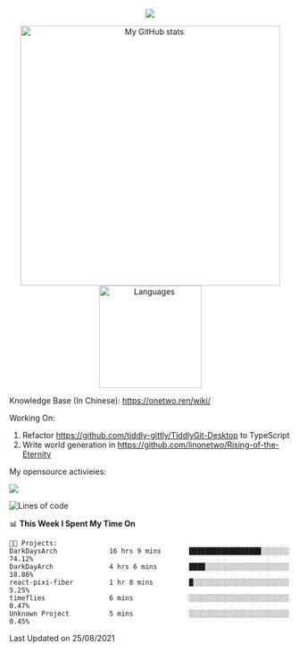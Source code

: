 <a href="https://github.com/linonetwo">
    <p align="center">
        <img src="https://github-profile-trophy.vercel.app/?username=linonetwo&column=7&theme=onedark"/>
    </p>
</a>
<a align="center" href="https://github.com/linonetwo">
  <p align="center">
    <img src="https://github-readme-stats.vercel.app/api?username=linonetwo&show_icons=true&count_private=true" alt="My GitHub stats" width="465"/>
    <img src="https://github-readme-stats.vercel.app/api/top-langs/?username=linonetwo&layout=compact&langs_count=10" alt="Languages" height="183">
  </p>
</a>

Knowledge Base (In Chinese): https://onetwo.ren/wiki/

Working On: 

1. Refactor https://github.com/tiddly-gittly/TiddlyGit-Desktop to TypeScript
1. Write world generation in https://github.com/linonetwo/Rising-of-the-Eternity

My opensource activieies:

![](https://visitor-badge.glitch.me/badge?page_id=linonetwo.linonetwo)

<!--START_SECTION:waka-->
![Lines of code](https://img.shields.io/badge/From%20Hello%20World%20I%27ve%20Written-2.5%20million%20lines%20of%20code-blue)

📊 **This Week I Spent My Time On** 

```text
🐱‍💻 Projects: 
DarkDaysArch             16 hrs 9 mins       ██████████████████░░░░░░░   74.12% 
DarkDayArch              4 hrs 6 mins        ████░░░░░░░░░░░░░░░░░░░░░   18.86% 
react-pixi-fiber         1 hr 8 mins         █░░░░░░░░░░░░░░░░░░░░░░░░   5.25% 
timeflies                6 mins              ░░░░░░░░░░░░░░░░░░░░░░░░░   0.47% 
Unknown Project          5 mins              ░░░░░░░░░░░░░░░░░░░░░░░░░   0.45%

```


 Last Updated on 25/08/2021
<!--END_SECTION:waka-->
